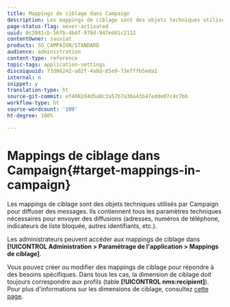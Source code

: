```yaml
---
title: Mappings de ciblage dans Campaign
description: Les mappings de ciblage sont des objets techniques utilisés par Campaign pour diffuser des messages. Ils contiennent tous les paramètres techniques nécessaires pour envoyer des diffusions.
page-status-flag: never-activated
uuid: 0c3841cb-56fb-4b4f-970d-947edd1c2112
contentOwner: sauviat
products: SG_CAMPAIGN/STANDARD
audience: administration
content-type: reference
topic-tags: application-settings
discoiquuid: 73d06242-a02f-4a8d-85e9-73efffb5eda1
internal: n
snippet: y
translation-type: ht
source-git-commit: ef4082d4d5a0c3a57b7a36a43b47edde07c4c7bb
workflow-type: ht
source-wordcount: '109'
ht-degree: 100%

---
```



# Mappings de ciblage dans Campaign{#target-mappings-in-campaign}

Les mappings de ciblage sont des objets techniques utilisés par Campaign pour diffuser des messages. Ils contiennent tous les paramètres techniques nécessaires pour envoyer des diffusions (adresses, numéros de téléphone, indicateurs de liste bloquée, autres identifiants, etc.).

Les administrateurs peuvent accéder aux mappings de ciblage dans **[!UICONTROL Administration > Paramétrage de l&#39;application > Mappings de ciblage]**.

Vous pouvez créer ou modifier des mappings de ciblage pour répondre à des besoins spécifiques. Dans tous les cas, la dimension de ciblage doit toujours correspondre aux profils (table **[!UICONTROL nms:recipient]**). Pour plus d&#39;informations sur les dimensions de ciblage, consultez [cette page](../../automating/using/query.md#targeting-dimensions-and-resources).
